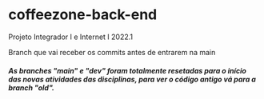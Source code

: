 # coffeezone-back-end
Projeto Integrador I e Internet I 2022.1

 Branch que vai receber os commits antes de entrarem na main

#### *As branches "main" e "dev" foram totalmente resetadas para o início das novas atividades das disciplinas, para ver o código antigo vá para a branch "old".* 
